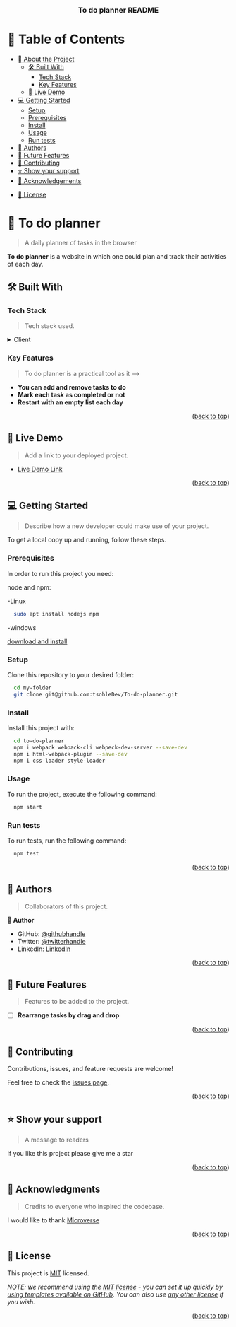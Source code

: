 <a name="readme-top"></a>

<!--
HOW TO USE:
This is an example of how you may give instructions on setting up your project locally.

Modify this file to match your project and remove sections that don't apply.

REQUIRED SECTIONS:
- Table of Contents
- About the Project
  - Built With
  - Live Demo
- Getting Started
- Authors
- Future Features
- Contributing
- Show your support
- Acknowledgements
- License

After you're finished please remove all the comments and instructions!
-->

<div align="center">
  <!-- You are encouraged to replace this logo with your own! Otherwise you can also remove it. -->
  <!-- <img src="murple_logo.png" alt="logo" width="140"  height="auto" /> -->
  <br/>

  <h3><b>To do planner README</b></h3>

</div>

<!-- TABLE OF CONTENTS -->

# 📗 Table of Contents

- [📖 About the Project](#about-project)
  - [🛠 Built With](#built-with)
    - [Tech Stack](#tech-stack)
    - [Key Features](#key-features)
  - [🚀 Live Demo](#live-demo)
- [💻 Getting Started](#getting-started)
  - [Setup](#setup)
  - [Prerequisites](#prerequisites)
  - [Install](#install)
  - [Usage](#usage)
  - [Run tests](#run-tests)
  <!-- - [Deployment](#triangular_flag_on_post-deployment) -->
- [👥 Authors](#authors)
- [🔭 Future Features](#future-features)
- [🤝 Contributing](#contributing)
- [⭐️ Show your support](#support)
- [🙏 Acknowledgements](#acknowledgements)
<!-- - [❓ FAQ](#faq) -->
- [📝 License](#license)

<!-- PROJECT DESCRIPTION -->

# 📖 To do planner <a name="about-project"></a>

> A daily planner of tasks in the browser

**To do planner** is a website in which one could plan and track their activities of each day.

## 🛠 Built With <a name="built-with"></a>

### Tech Stack <a name="tech-stack"></a>

> Tech stack used.

<details>
  <summary>Client</summary>
  <ul>
    <li>Vanilla js</li>
    <li>HTML</li>
    <li>CSS</li>
  </ul>
</details>

<!-- Features -->

### Key Features <a name="key-features"></a>

> To do planner is a practical tool as it -->

- **You can add and remove tasks to do**
- **Mark each task as completed or not**
- **Restart with an empty list each day**

<p align="right">(<a href="#readme-top">back to top</a>)</p>

<!-- LIVE DEMO -->

## 🚀 Live Demo <a name="live-demo"></a>

> Add a link to your deployed project.

- [Live Demo Link]( https://tsohleDev.github.io/To-do-planner/dist/)


<p align="right">(<a href="#readme-top">back to top</a>)</p>

<!-- GETTING STARTED -->

## 💻 Getting Started <a name="getting-started"></a>

> Describe how a new developer could make use of your project.

To get a local copy up and running, follow these steps.

### Prerequisites

In order to run this project you need:


node and npm:

-Linux
```sh
  sudo apt install nodejs npm
```
-windows 

[download and install](https://nodejs.org/en/)

### Setup

Clone this repository to your desired folder:

```sh
  cd my-folder
  git clone git@github.com:tsohleDev/To-do-planner.git
```

### Install

Install this project with:

```sh
  cd to-do-planner
  npm i webpack webpack-cli webpeck-dev-server --save-dev
  npm i html-webpack-plugin --save-dev
  npm i css-loader style-loader
```

### Usage

To run the project, execute the following command:

```sh
  npm start
```

### Run tests

To run tests, run the following command:

```sh
  npm test
```

<!-- ### Deployment

You can deploy this project using: -->

<!--
Example:

```sh

```
 -->

<p align="right">(<a href="#readme-top">back to top</a>)</p>

<!-- AUTHORS -->

## 👥 Authors <a name="authors"></a>

> Collaborators of this project.

👤 **Author**

- GitHub: [@githubhandle](https://github.com/tsohleDev)
- Twitter: [@twitterhandle](https://twitter.com/RealTsohle)
- LinkedIn: [LinkedIn](https://www.linkedin.com/in/tsohle-mokhemisi-3687401b2/)

<p align="right">(<a href="#readme-top">back to top</a>)</p>

<!-- FUTURE FEATURES -->

## 🔭 Future Features <a name="future-features"></a>

> Features to be added to the project.

- [ ] **Rearrange tasks by drag and drop**

<p align="right">(<a href="#readme-top">back to top</a>)</p>

<!-- CONTRIBUTING -->

## 🤝 Contributing <a name="contributing"></a>

Contributions, issues, and feature requests are welcome!

Feel free to check the [issues page](../../issues/).

<p align="right">(<a href="#readme-top">back to top</a>)</p>

<!-- SUPPORT -->

## ⭐️ Show your support <a name="support"></a>

> A message to readers

If you like this project please give me a star

<p align="right">(<a href="#readme-top">back to top</a>)</p>

<!-- ACKNOWLEDGEMENTS -->

## 🙏 Acknowledgments <a name="acknowledgements"></a>

> Credits to everyone who inspired the codebase.

I would like to thank [Microverse](https://www.microverse.org/)

<p align="right">(<a href="#readme-top">back to top</a>)</p>

<!-- FAQ (optional) -->

<!-- ## ❓ FAQ <a name="faq"></a>

> Add at least 2 questions new developers would ask when they decide to use your project.

- **[Question_1]**

  - [Answer_1]

- **[Question_2]**

  - [Answer_2]

<p align="right">(<a href="#readme-top">back to top</a>)</p> -->

<!-- LICENSE -->

## 📝 License <a name="license"></a>

This project is [MIT](./LICENSE) licensed.

_NOTE: we recommend using the [MIT license](https://choosealicense.com/licenses/mit/) - you can set it up quickly by [using templates available on GitHub](https://docs.github.com/en/communities/setting-up-your-project-for-healthy-contributions/adding-a-license-to-a-repository). You can also use [any other license](https://choosealicense.com/licenses/) if you wish._

<p align="right">(<a href="#readme-top">back to top</a>)</p>
